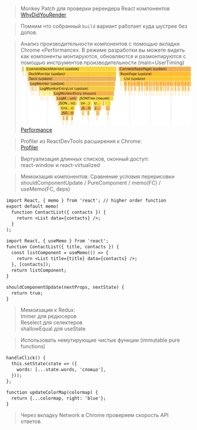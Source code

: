 > Monkey Patch для проверки ререндера React компонентов\
[WhyDidYouRender](https://github.com/welldone-software/why-did-you-render)

> Помним что собранный `build` вариант работает куда шустрее без допов.

> Анализ производительности компонентов с помощью вкладки
Chrome «Performance». В режиме разработки вы можете видеть
как компоненты монтируются, обновляются и размонтируются с
помощью инструментов производительности (main=UserTiming)\
[<img src="chrome_perf.png" width="600"/>](chrome_perf.png)\
[Performance](https://calibreapp.com/blog/react-performance-profiling-optimization)

> Profiler из ReactDevTools расширения к Chrome:\
[Profiler](https://ru.reactjs.org/blog/2018/09/10/introducing-the-react-profiler.html)

> Виртуализация длинных списков, оконный доступ:\
react-window и react-virtualized

> Мемоизация компонентов: Сравнение условия перерисовки\
shouldComponentUpdate / PureComponent / memo(FC) / useMemo(FC, deps)
```
import React, { memo } from 'react'; // higher order function
export default memo(
  function ContactList({ contacts }) {
    return <List data={contacts} />;
  }
);
```
```
import React, { useMemo } from 'react';
function ContactList({ title, contacts }) {
  const listComponent = useMemo(() => {
    return <List title={title} data={contacts} />;
  }, [contacts]);
  return listComponent;
}
```
```
shouldComponentUpdate(nextProps, nextState) {
  return true;
}
```

> Мемоизация к Redux:\
Immer для редюсеров\
Reselect для селектеров\
shallowEqual для useState

> Использовать немутирующие чистые функции (immutable pure functions)
```
handleClick() {
  this.setState(state => ({
    words: [...state.words, 'словцо'],
  }));
};
```
```
function updateColorMap(colormap) {
  return {...colormap, right: 'blue'};
}
```

> Через вкладку Network в Chrome проверяем скорость API ответов.
